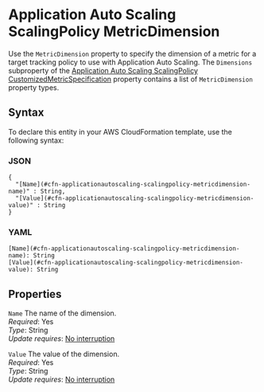 # Application Auto Scaling ScalingPolicy MetricDimension<a name="aws-properties-applicationautoscaling-scalingpolicy-metricdimension"></a>

Use the `MetricDimension` property to specify the dimension of a metric for a target tracking policy to use with Application Auto Scaling\. The `Dimensions` subproperty of the [Application Auto Scaling ScalingPolicy CustomizedMetricSpecification](aws-properties-applicationautoscaling-scalingpolicy-customizedmetricspecification.md) property contains a list of `MetricDimension` property types\.

## Syntax<a name="aws-properties-applicationautoscaling-scalingpolicy-metricdimension-syntax"></a>

To declare this entity in your AWS CloudFormation template, use the following syntax:

### JSON<a name="aws-properties-applicationautoscaling-scalingpolicy-metricdimension-syntax.json"></a>

```
{
  "[Name](#cfn-applicationautoscaling-scalingpolicy-metricdimension-name)" : String,
  "[Value](#cfn-applicationautoscaling-scalingpolicy-metricdimension-value)" : String
}
```

### YAML<a name="aws-properties-applicationautoscaling-scalingpolicy-metricdimension-syntax.yaml"></a>

```
[Name](#cfn-applicationautoscaling-scalingpolicy-metricdimension-name): String
[Value](#cfn-applicationautoscaling-scalingpolicy-metricdimension-value): String
```

## Properties<a name="aws-properties-applicationautoscaling-scalingpolicy-metricdimension-properties"></a>

`Name`  <a name="cfn-applicationautoscaling-scalingpolicy-metricdimension-name"></a>
The name of the dimension\.  
*Required*: Yes  
*Type*: String  
*Update requires*: [No interruption](using-cfn-updating-stacks-update-behaviors.md#update-no-interrupt)

`Value`  <a name="cfn-applicationautoscaling-scalingpolicy-metricdimension-value"></a>
The value of the dimension\.  
*Required*: Yes  
*Type*: String  
*Update requires*: [No interruption](using-cfn-updating-stacks-update-behaviors.md#update-no-interrupt)